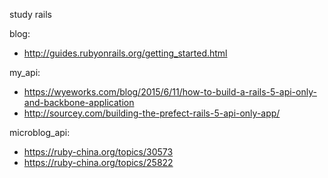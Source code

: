 study rails

blog: 

* <http://guides.rubyonrails.org/getting_started.html>

my_api: 

* <https://wyeworks.com/blog/2015/6/11/how-to-build-a-rails-5-api-only-and-backbone-application>
* <http://sourcey.com/building-the-prefect-rails-5-api-only-app/>

microblog_api:

* <https://ruby-china.org/topics/30573>
* <https://ruby-china.org/topics/25822>

